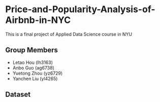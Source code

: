 # Price-and-Popularity-Analysis-of-Airbnb-in-NYC
This is a final project of Applied Data Science course in NYU 

## Group Members
* Letao Hou (lh3163)
* Anbo Guo (ag6738)
* Yuetong Zhou (yz6729)
* Yanchen Liu (yl4265)

## Dataset
